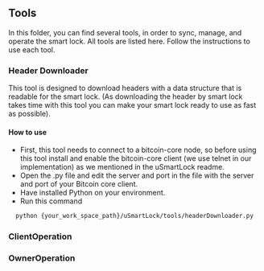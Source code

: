 ## Tools

In this folder, you can find several tools, in order to sync, manage, and operate the smart lock. All tools are listed here. Follow the instructions to use each tool.

###  Header Downloader
This tool is designed to download headers with a data structure that is readable for the smart lock. (As downloading the header by smart lock takes time with this tool you can make your smart lock ready to use as fast as possible).

#### How to use
- First, this tool needs to connect to a bitcoin-core node, so before using this tool install and enable the bitcoin-core client (we use telnet in our implementation) as we mentioned in the uSmartLock readme.
- Open the .py file and edit the server and port in the file with the server and port of your Bitcoin core client.
- Have installed Python on your environment.
- Run this command
```sh
  python {your_work_space_path}/uSmartLock/tools/headerDownloader.py
```
###  ClientOperation

###  OwnerOperation

